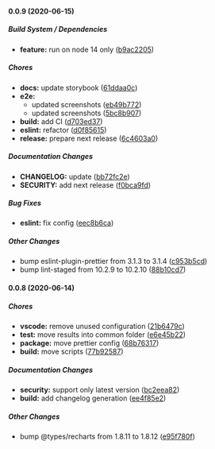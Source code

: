 #### 0.0.9 (2020-06-15)

##### Build System / Dependencies

- **feature:** run on node 14 only ([b9ac2205](https://github.com/gregoranders/ts-react-playground/commit/b9ac2205aaa9d7e106ae1f5d21df49b28dab78fe))

##### Chores

- **docs:** update storybook ([61ddaa0c](https://github.com/gregoranders/ts-react-playground/commit/61ddaa0c176fef6d5e9a587163384bdf3c3643a5))
- **e2e:**
  - updated screenshots ([eb49b772](https://github.com/gregoranders/ts-react-playground/commit/eb49b772c4379e2088d03157b00c8e2d42c41161))
  - updated screenshots ([5bc8b907](https://github.com/gregoranders/ts-react-playground/commit/5bc8b907ec2b0875a060adfe0ed27f80597d6a5b))
- **build:** add CI ([d703ed37](https://github.com/gregoranders/ts-react-playground/commit/d703ed37622a6b5b4e51380e048215e3c9a72df2))
- **eslint:** refactor ([d0f85615](https://github.com/gregoranders/ts-react-playground/commit/d0f8561585115e5571acaefe66b7f08c380c48c8))
- **release:** prepare next release ([6c4603a0](https://github.com/gregoranders/ts-react-playground/commit/6c4603a0762a461aee451447585869bb10e57483))

##### Documentation Changes

- **CHANGELOG:** update ([bb72fc2e](https://github.com/gregoranders/ts-react-playground/commit/bb72fc2ece2a2d154c78c19549fc6f6c557d34e4))
- **SECURITY:** add next release ([f0bca9fd](https://github.com/gregoranders/ts-react-playground/commit/f0bca9fdc29fa671590e35e303239b1ca2dfbc52))

##### Bug Fixes

- **eslint:** fix config ([eec8b6ca](https://github.com/gregoranders/ts-react-playground/commit/eec8b6ca02cbf74d0f40da781cdeccbbb1b3bb9b))

##### Other Changes

- bump eslint-plugin-prettier from 3.1.3 to 3.1.4 ([c953b5cd](https://github.com/gregoranders/ts-react-playground/commit/c953b5cdde80df4ccd15785598c88d9f8127d325))
- bump lint-staged from 10.2.9 to 10.2.10 ([88b10cd7](https://github.com/gregoranders/ts-react-playground/commit/88b10cd73476bdd920a6cf3aa7e591bc4e10563a))

#### 0.0.8 (2020-06-14)

##### Chores

- **vscode:** remove unused configuration ([21b6479c](https://github.com/gregoranders/ts-react-playground/commit/21b6479cdca62da9b7526ef70a33dd38b737a946))
- **test:** move results into common folder ([e6e45b22](https://github.com/gregoranders/ts-react-playground/commit/e6e45b229c6bb97eee6ea38599b4e1496288af64))
- **package:** move prettier config ([68b76317](https://github.com/gregoranders/ts-react-playground/commit/68b7631735566cec3622cb6ad9e2b51ac26d1aa8))
- **build:** move scripts ([77b92587](https://github.com/gregoranders/ts-react-playground/commit/77b92587181f43ce710c33093c7d7f10744788d9))

##### Documentation Changes

- **security:** support only latest version ([bc2eea82](https://github.com/gregoranders/ts-react-playground/commit/bc2eea828e6c8a17cc22529148ac43355f5ae0db))
- **build:** add changelog generation ([ee4f85e2](https://github.com/gregoranders/ts-react-playground/commit/ee4f85e2436ed69f264445f67c24c706b8a1f75b))

##### Other Changes

- bump @types/recharts from 1.8.11 to 1.8.12 ([e95f780f](https://github.com/gregoranders/ts-react-playground/commit/e95f780ff41d3d6802416065d4e22c3ea64ab47f))
